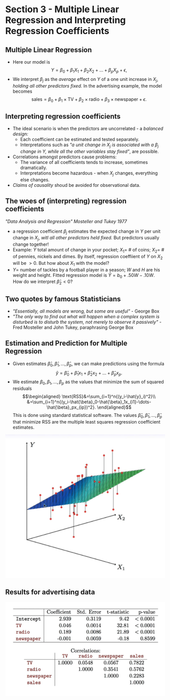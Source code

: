# Section 3 - Multiple Linear Regression and Interpreting Regression Coefficients
## Multiple Linear Regression
* Here our model is
$$Y=\beta_0+\beta_1X_1+\beta_2X_2+\dots+\beta_pX_p+\epsilon,$$
* We interpret $\beta_j$ as the _average_ effect on $Y$ of a one unit increase in $X_j,$ _holding all other predictors fixed._ In the advertising example, the model becomes
$$\text{sales}=\beta_0+\beta_1\times\text{TV}+\beta_2\times\text{radio}+\beta_3\times\text{newspaper}+\epsilon.$$
## Interpreting regression coefficients
* The ideal scenario is when the predictors are uncorrelated - a _balanced design:_
  * Each coefficient can be estimated and tested separately.
  * Interpretations such as _"a unit change in $X_j$ is associated with a $\beta_j$ change in $Y,$ while all the other variables stay fixed"_, are possible.
* Correlations amongst predictors cause problems:
  * The variance of all coefficients tends to increase, sometimes dramatically.
  * Interpretations become hazardous - when $X_j$ changes, everything else changes.
* _Claims of causality_ shoud be avoided for observational data.
## The woes of (interpreting) regression coefficients
_"Data Analysis and Regression" Mosteller and Tukey 1977_
* a regression coefficient $\beta_j$ estimates the expected change in $Y$ per unit change in $X_j$, _witl all other predictors held fixed._ But predictors usually change together!
* Example: $Y$ total amount of change in your pocket; $X_1=$ # of coins; $X_2=$ # of pennies, nickels and dimes. By itself, regression coeffiient of $Y$ on $X_2$ will be $>0.$ But how about $X_1$ with the model?
* $Y=$ number of tackles by a football player in a season; $W$ and $H$ are his weight and height. Fitted regression model is $\hat{Y}=b_0+.50W-.10W.$ How do we interpret $\hat{\beta}_2<0?$
## Two quotes by famous Statisticians
* _"Essentially, all models are wrong, but some are useful"_ - George Box
* _"The only way to find out what will happen when a complex system is disturbed is to disturb the system, not merely to observe it passively"_ - Fred Mosteller and John Tukey, paraphrasing George Box
## Estimation and Prediction for Multiple Regression
* Given estimates $\hat{\beta}_0,\hat{\beta}_1,\dots,\hat{\beta}_p,$ we can make predictions using the formula
$$\hat{y}=\hat{\beta}_0+\hat{\beta}_1x_1+\hat{\beta}_2x_2+\dots+\hat{\beta}_px_p.$$
* We estimate $\beta_0,\beta_1,\dots,\beta_p$ as the values that minimize the sum of squared residuals
$$\begin{aligned}
\text{RSS}&=\sum_{i=1}^n{(y_i-\hat{y}_i)^2}\\
&=\sum_{i=1}^n{(y_i-\hat{\beta}_0-\hat{\beta}_1x_{i1}-\dots-\hat{\beta}_px_{ip})^2}.
\end{aligned}$$
This is done using standard statistical software. The values $\hat{\beta}_0,\hat{\beta}_1,\dots,\hat{\beta}_p$ that minimize $\text{RSS}$ are the multiple least squares regression coefficient estimates.

![](images/plane.png)
## Results for advertising data
![](images/resad.png)
